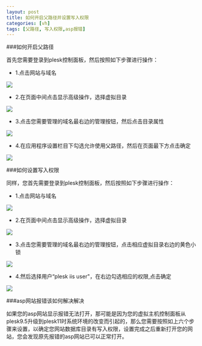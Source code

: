 ```yaml
---
layout: post
title: 如何开启父路径并设置写入权限
categories: [vh]
tags: [父路径, 写入权限,asp报错] 
---
```


###如何开启父路径

首先您需要登录到plesk控制面板，然后按照如下步骤进行操作：

*  1.点击网站与域名

![](http://ww3.sinaimg.cn/large/a74ecc4cjw1dzavciyxybj.jpg)

*  2.在页面中间点击显示高级操作，选择虚拟目录

![](http://ww4.sinaimg.cn/large/a74eed94jw1dzavg3ktnmj.jpg)

*  3.点击您需要管理的域名最右边的管理按钮，然后点击目录属性

![](http://ww2.sinaimg.cn/large/a74e55b4jw1dzax7dhdlvj.jpg)

*  4.在应用程序设置栏目下勾选允许使用父路径，然后在页面最下方点击确定

![](http://ww4.sinaimg.cn/large/a74ecc4cjw1dzbvve29g6j.jpg)


###如何设置写入权限

同样，您首先需要登录到plesk控制面板，然后按照如下步骤进行操作：

*   1.点击网站与域名

![](http://ww3.sinaimg.cn/large/a74ecc4cjw1dzavciyxybj.jpg)

*   2.在页面中间点击显示高级操作，选择虚拟目录

![](http://ww4.sinaimg.cn/large/a74eed94jw1dzavg3ktnmj.jpg)

*   3.点击您需要管理的域名最右边的管理按钮，点击相应虚拟目录右边的黄色小锁

![](http://ww3.sinaimg.cn/large/a74eed94jw1dzbwu5mnd8j.jpg)

*   4.然后选择用户“plesk iis user"，在右边勾选相应的权限,点击确定       

![](http://ww1.sinaimg.cn/large/a74e55b4jw1dzbx2fo34uj.jpg)


###asp网站报错该如何解决解决

如果您的asp网站显示报错无法打开，那可能是因为您的虚拟主机控制面板从plesk9.5升级到plesk11时系统环境的改变而引起的，那么您需要按照如上六个步骤来设置，以确定您网站数据库目录有写入权限，设置完成之后重新打开您的网站，您会发现原先报错的asp网站已可以正常打开。